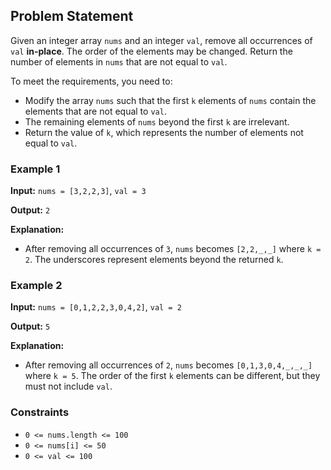 ## Problem Statement

Given an integer array `nums` and an integer `val`, remove all occurrences of `val` **in-place**. The order of the elements may be changed. Return the number of elements in `nums` that are not equal to `val`.

To meet the requirements, you need to:
- Modify the array `nums` such that the first `k` elements of `nums` contain the elements that are not equal to `val`.
- The remaining elements of `nums` beyond the first `k` are irrelevant.
- Return the value of `k`, which represents the number of elements not equal to `val`.

### Example 1

**Input:** `nums = [3,2,2,3]`, `val = 3`

**Output:** `2`

**Explanation:** 
- After removing all occurrences of `3`, `nums` becomes `[2,2,_,_]` where `k = 2`. The underscores represent elements beyond the returned `k`.

### Example 2

**Input:** `nums = [0,1,2,2,3,0,4,2]`, `val = 2`

**Output:** `5`

**Explanation:** 
- After removing all occurrences of `2`, `nums` becomes `[0,1,3,0,4,_,_,_]` where `k = 5`. The order of the first `k` elements can be different, but they must not include `val`.

### Constraints

- `0 <= nums.length <= 100`
- `0 <= nums[i] <= 50`
- `0 <= val <= 100`
